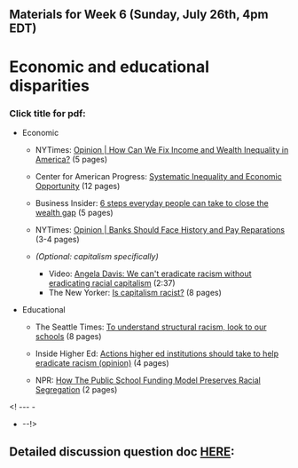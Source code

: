 ## Materials for Week 6 (Sunday, July 26th, 4pm EDT)
# Economic and educational disparities
### Click title for pdf:

- Economic
  - NYTimes: <a href="week6/america-needs-repairs-nytimes.pdf">Opinion | How Can We Fix Income and Wealth Inequality in America?</a> (5 pages)
  - Center for American Progress: <a href="https://www.americanprogress.org/issues/race/reports/2019/08/07/472910/systematic-inequality-economic-opportunity/">Systematic Inequality and Economic Opportunity</a> (12 pages)
  - Business Insider: <a href="https://www.businessinsider.com/personal-finance/steps-everyday-people-can-take-close-the-wealth-gap-2020-7">6 steps everyday people can take to close the wealth gap</a> (5 pages)
   - NYTimes: <a href="week6/banks-reparations.pdf">Opinion | Banks Should Face History and Pay Reparations</a> (3-4 pages)
   
  - *(Optional: capitalism specifically)*
    - Video: <a href="https://www.youtube.com/watch?v=qhh3CMkngkY">Angela Davis: We can't eradicate racism without eradicating racial capitalism</a> (2:37)
    - The New Yorker: <a href="week6/is-capitalism-racist.pdf">Is capitalism racist?</a> (8 pages)
    
- Educational
  - The Seattle Times: <a href="week6/racism-ed-seattle.pdf">To understand structural racism, look to our schools</a> (8 pages)
  
  - Inside Higher Ed: <a href="https://www.insidehighered.com/views/2020/07/02/actions-higher-ed-institutions-should-take-help-eradicate-racism-opinion">Actions higher ed institutions should take to help eradicate racism (opinion)</a> (4 pages)
  
  - NPR: <a href="https://www.npr.org/sections/live-updates-protests-for-racial-justice/2020/07/07/888469809/how-funding-model-preserves-racial-segregation-in-public-schools">How The Public School Funding Model Preserves Racial Segregation</a> (2 pages)
  
<! --- - <a href=""></a>
- <a href=""></a> --!>

## Detailed discussion question doc [HERE](https://docs.google.com/document/d/1TdS8_imyBg4qw1W1u_eMtGpB4Uc6zJG7hTBhhEM9_uM/edit?usp=sharing): 


